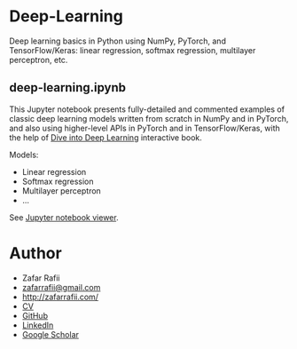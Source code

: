 # Deep-Learning

Deep learning basics in Python using NumPy, PyTorch, and TensorFlow/Keras: linear regression, softmax regression, multilayer perceptron, etc.

## deep-learning.ipynb

This Jupyter notebook presents fully-detailed and commented examples of classic deep learning models written from scratch in NumPy and in PyTorch, and also using higher-level APIs in PyTorch and in TensorFlow/Keras, with the help of [Dive into Deep Learning](https://d2l.ai/) interactive book.

Models:
- Linear regression
- Softmax regression
- Multilayer perceptron
- ...

See [Jupyter notebook viewer](https://nbviewer.org/github/zafarrafii/Deep-Learning/blob/master/deep-learning.ipynb).

# Author

- Zafar Rafii
- zafarrafii@gmail.com
- http://zafarrafii.com/
- [CV](http://zafarrafii.com/Zafar%20Rafii%20-%20C.V..pdf)
- [GitHub](https://github.com/zafarrafii)
- [LinkedIn](https://www.linkedin.com/in/zafarrafii/)
- [Google Scholar](https://scholar.google.com/citations?user=8wbS2EsAAAAJ&hl=en)
